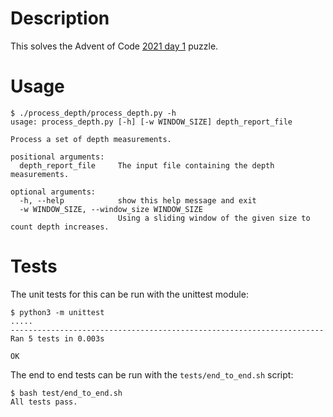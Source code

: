 # Description

This solves the Advent of Code [2021 day 1](https://adventofcode.com/2021/day/1) puzzle.

# Usage

```
$ ./process_depth/process_depth.py -h
usage: process_depth.py [-h] [-w WINDOW_SIZE] depth_report_file

Process a set of depth measurements.

positional arguments:
  depth_report_file     The input file containing the depth measurements.

optional arguments:
  -h, --help            show this help message and exit
  -w WINDOW_SIZE, --window_size WINDOW_SIZE
                        Using a sliding window of the given size to count depth increases.
```

# Tests

The unit tests for this can be run with the unittest module:

```
$ python3 -m unittest
.....
----------------------------------------------------------------------
Ran 5 tests in 0.003s

OK
```

The end to end tests can be run with the `tests/end_to_end.sh` script:

```
$ bash test/end_to_end.sh
All tests pass.
```
